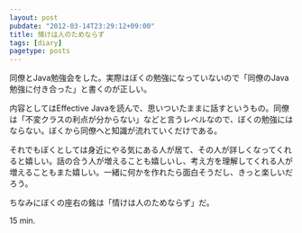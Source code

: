 ```yaml
---
layout: post
pubdate: "2012-03-14T23:29:12+09:00"
title: 情けは人のためならず
tags: [diary]
pagetype: posts
---
```

同僚とJava勉強会をした。実際はぼくの勉強になっていないので「同僚のJava勉強に付き合った」と書くのが正しい。

内容としてはEffective Javaを読んで、思いついたままに話すというもの。同僚は「不変クラスの利点が分からない」などと言うレベルなので、ぼくの勉強にはならない。ぼくから同僚へと知識が流れていくだけである。

それでもぼくとしては身近にやる気にある人が居て、その人が詳しくなってくれると嬉しい。話の合う人が増えることも嬉しいし、考え方を理解してくれる人が増えることもまた嬉しい。一緒に何かを作れたら面白そうだし、きっと楽しいだろう。

ちなみにぼくの座右の銘は「情けは人のためならず」だ。

15 min.
